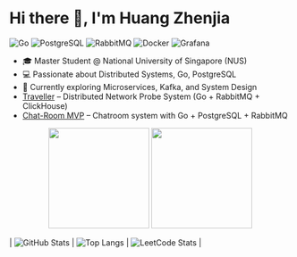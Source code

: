 # Hi there 👋, I'm Huang Zhenjia  
![Go](https://img.shields.io/badge/Go-00ADD8?logo=go&logoColor=white)
![PostgreSQL](https://img.shields.io/badge/PostgreSQL-316192?logo=postgresql&logoColor=white)
![RabbitMQ](https://img.shields.io/badge/RabbitMQ-FF6600?logo=rabbitmq&logoColor=white)
![Docker](https://img.shields.io/badge/Docker-2496ED?logo=docker&logoColor=white)
![Grafana](https://img.shields.io/badge/Grafana-F46800?logo=grafana&logoColor=white)

- 🎓 Master Student @ National University of Singapore (NUS)  
- 💻 Passionate about Distributed Systems, Go, PostgreSQL  
- 🌱 Currently exploring Microservices, Kafka, and System Design
- [Traveller](https://github.com/HZHENJ/traveller) – Distributed Network Probe System (Go + RabbitMQ + ClickHouse)  
- [Chat-Room MVP](https://github.com/HZHENJ/chat-room) – Chatroom system with Go + PostgreSQL + RabbitMQ  

<div align="center">
  <img src="https://github-readme-stats.vercel.app/api?username=HZHENJ&show_icons=true&count_private=true&theme=default" height="180" />
  <img src="https://leetcard.jacoblin.cool/HZHENJ?theme=unicorn&font=Noto%20Sans%20Lisu&site=cn" height="180" />
</div>

| ![GitHub Stats](https://github-readme-stats.vercel.app/api?username=HZHENJ&show_icons=true&count_private=true&theme=default) | ![Top Langs](https://github-readme-stats.vercel.app/api/top-langs/?username=HZHENJ&layout=compact&theme=default) | ![LeetCode Stats](https://leetcard.jacoblin.cool/HZHENJ?theme=unicorn&font=Noto%20Sans%20Lisu&site=cn) |


